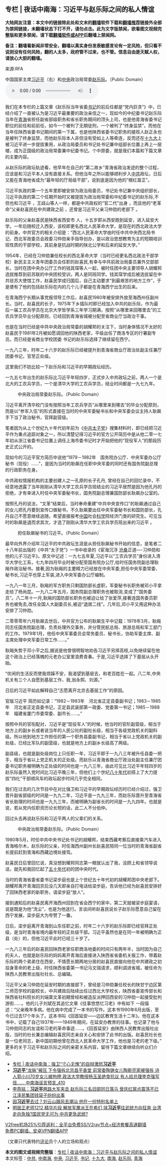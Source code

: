  <h2>专栏 | 夜话中南海：习近平与赵乐际之间的私人情谊</h2> <p class="notice"><b>大陆网友注意：本文中的链接除此处和文末的<a href="https://github.com/bannedbook/fanqiang" >翻墙</a>软件下载和<a href="https://github.com/killgcd/justmysocks/blob/master/README.md">翻墙推荐</a>链接外全部为禁网链接，未翻墙状态下打不开，请勿点击。此为文字版禁闻，欲看图文视频完整版和更多禁闻，请下载<a href="https://github.com/bannedbook/fanqiang">翻墙软件或APP</a>后翻墙上禁闻网。</p><p>备注：翻墙看新闻非常安全，翻墙以真实身份发表敏感言论有一定风险，但只看不说则没有任何风险，翻的人太多，政府管不过来，也不管。信息自由是天赋人权，请放心大胆的翻墙。</b></p>  <div class="entry"> <p>来源:RFA</p> <p>中国国家主席<a href="https://www.bannedbook.org/bnews/tag/%e4%b9%a0%e8%bf%91%e5%b9%b3/" class="st_tag internal_tag" rel="tag" title="标签 习近平 下的日志">习近平</a>（右）和<a href="https://www.bannedbook.org/bnews/tag/%E4%B8%AD%E5%A4%AE/" class="st_tag internal_tag" rel="tag" title="标签 中央 下的日志">中央</a>政治局常委<a href="https://www.bannedbook.org/bnews/tag/%e8%b5%b5%e4%b9%90%e9%99%85/" class="st_tag internal_tag" rel="tag" title="标签 赵乐际 下的日志">赵乐际</a>。（Public Domain）             <audio controls="controls" preload="metadata" src="https://www.rfa.org/mandarin/zhuanlan/yehuazhongnanhai/gx-12112020154611.html/@@stream" type="audio/mpeg"></audio></p> <p>我们在本专栏的上篇文章《赵乐际当年省委<a href="https://www.bannedbook.org/bnews/tag/%e4%b9%a6%e8%ae%b0/" class="st_tag internal_tag" rel="tag" title="标签 书记 下的日志">书记</a>的前后任都是“党内巨贪”》中，已经介绍了一直被认为是习近平最重要的政治亲信之一，现如今的中纪委书记赵乐际当年在<a href="https://www.bannedbook.org/bnews/tag/%e9%9d%92%e6%b5%b7/" class="st_tag internal_tag" rel="tag" title="标签 青海 下的日志">青海</a>省担任副省部级职务和省长职务期间的顶头上司，也是他青海省委书记职位的前任和前前任，如今一个被判了无期徒刑，一个被判了“终身监禁”。而他在当年任陕西省委书记期间的第一下属，也是他陕西省委书记职务的接班人赵正永也是被判了终身监禁，而他赵乐际本人非但没有受如上人等牵连，反而还在<a href="https://www.bannedbook.org/bnews/tag/%e5%8d%81%e4%b9%9d%e5%a4%a7/" class="st_tag internal_tag" rel="tag" title="标签 十九大 下的日志">十九大</a>上被习近平进一步提拔重用，从政治局委员和书记处书记兼中组部长位置上再上一层楼，成为正国级的政治局常委兼中纪委书记。个中原委，就是我们本篇和下篇文章的主要内容。</p> <p>从赵乐际的政坛轨迹看，他早年在自己的“第二故乡”青海省政治发迹的整个过程，应该是和习近平本人没有直接关系。但他当年之所以能够顺利步入<a href="https://www.bannedbook.org/bnews/tag/%e4%b8%ad%e5%85%b1/" class="st_tag internal_tag" rel="tag" title="标签 中共 下的日志">中共</a>政坛，日后又能在青海地省成为“最年轻的厅局级干部”，说到底是因为他的“根红苗正”。</p> <p>习近平执政的第一个五年里即被安排为政治局委员，书记处书记兼中央组织部长，习近平执政的第二个任期开始时又被提拔为政治局常委和中纪委书记的赵乐际,不但也和习近平 ，王歧山等人一样，都是中共政权的“官二代”出身 ，而且他的“老革命”父亲赵喜民在中共建政之前 ，还曾是习近平父亲习仲勋的老部下 。</p> <p>赵乐际的父亲赵喜民是陕西省西安市 人，十五岁即从西安跑到延安，进入延安大学。一年后随校迁入西安，该校即更名西北人民革命大学，是现在的西北政法大学的前身。中共官方的相关介绍是：“西北人民革命大学由时任中共中央西北局书记、西北军政委员会政委习仲勋亲手指导创办，是以政治思想教育为主的短期培训班性质的干部学校，其前身是抗战时期的陕北公学和后来的延安大学。”</p> <p>1954年，已经在习仲勋兼任校长的西北革命大学（当时已经更名西北政法干部学校）新民主主义青年团委员会任职的赵喜民,有幸与中共前政治局委员兼外交部部长，当时在团中央办公厅工作的钱其琛等人一起，被时任团中央主要领导人胡耀邦选拔推荐到前苏联的中央团校受训，两人是同班同学。钱其琛学成后被选拔留在中共驻苏大使馆工作，赵喜民学成归国后，自己主动要求“到最艰苦的地方工作”，于是便有了他的包括赵乐际在内的几个儿子都是在青海西宁出生的后来。</p> <p>在青海西宁长期从事党报领导工作后，赵喜民1980年被安排外放至海西州任副州长。当时，赵喜民的长子，1975年下乡插队时即已经加入中共的赵乐际，作为最后一届工农兵学员在北京大学哲学系三年学习期满，按照“从哪里来回哪里去”的工农兵学员毕业分配原则，已经回到青海省城被分配至省商业厅当政治干事。</p> <p>也是在当时已经是中共中央政治局常委的胡耀邦的关注下，当时身体情况不太好的赵喜民于1981年2月被如愿调回他的陕西老家，平级出任了商洛专区的行署副专员。而已经是省商业学校团委 书记的赵乐际选择了继续留在西宁。</p>  <p>一九八三年，时年二十六岁的赵乐际已经被提升到青海省商业厅政治处副主任兼厅团委书记，官至正处级。</p> <p>这里我们不妨比较一下赵乐际和习近平的早期政坛经历。</p> <p>一九五七年出生的赵乐际比习近平年轻四岁，正式步入中共政坛之前，两人一个是北大的工农兵学员，一个是清华大学的工农兵学员，结业时间都是一九七九年。</p> <p><figure> <figcaption>中央政治局常委赵乐际。（Public Domain）</figcaption></figure> </p> <p>习近平离开清华校门没有按照当年工农兵学员“从哪里来到哪去”的毕业分配原则，而是以“参军入伍”的形式直接在当时的中央军委秘书长和中央军委会议主持人耿飙手下当了政治秘书，官拜副营级。</p> <p>笔者因为从上个世纪九十年代初年前为《<span class='wp_keywordlink'><a href="https://www.bannedbook.org/forum2/topic250.html" title="中共「太子党」" target="_blank">中共太子党</a></span>》搜集材料时，即已经把习近平作为重点追踪对象之一，所以清楚记得习近平的官方公开简历中是从他二零一七年初从浙江省委书记位置上调任上海市委书记时才开始把他的“现役军人”的那段历史正式公开的。</p> <p>现如今的习近平官方简历中说他“1979－1982年　国务院办公厅、中央军委办公厅秘书（现役）……”，是因为当时的耿飙在任职中央军委的同时还有国务院副总理的行政职务在身。</p> <p>中共政权情报机构的主要创建人之一孔原的长子孔丹, 曾经在自己的回忆录中，不经意地透露了当年刚刚从清华大学工农兵学员班结业的习近平居然是因为他孔丹的拒绝，才有幸进入时任中央军委秘书长，国务院副总理兼国防部长耿飙办公室的。</p> <p>按照孔丹的说法，“文革”结束后，当时奉命重建“中共中央宣传口”的耿飙通过自己的女儿把孔丹要到宣传口做秘书，不久耿飙要出任中央军委秘书长和国防部长，孔丹自己不愿意继续追随，希望直接报考<span class='wp_keywordlink_affiliate'><a href="https://www.bannedbook.org/" title="中国" target="_blank">中国</a></span>社会<span class='wp_keywordlink'><a href="https://www.bannedbook.org/forum11/topic309.html" title="禁片：“科学”的棍子" target="_blank">科学</a></span>院经济门类的研究生。可见当时的耿飙是退而求其次，才选了刚刚从清华大学工农兵学员班出来的习近平 。</p>  <p><figure> <figcaption>担任耿飙秘书的习近平。（Public Domain）</figcaption></figure> </p> <p>最早向外界介绍年习近平的中共政坛生涯是从担任耿飙秘书开始的信息，是笔者二十八年前出版的《中共“太子党”》一书中收录的《宦海沉浮 <span class='wp_keywordlink'><a href="https://www.bannedbook.org/forum2/topic1578.html" title="晓剑《沧桑》" target="_blank">沧桑</a></span>正道&#8212;-习仲勋和他的儿子习近平》。原文中记述：一九七五年夏,习近平以“工农兵学员”身份进入清华大学化工系，七九年四月毕业时被分配至国务院办公厅,给时任国务院副总理耿飚作政治秘书。接著,因为耿飚的主要精力已经放在中央军委,担任中央军委常委、秘书长,习近平也穿上军装,进入中央军委办公厅编制。</p> <p>一九八一年三月，耿飚的军方职务只剩国防部长虚职，军委秘书长职务被邓小平拿走给了杨尚昆。一九八二年五月，国务院副总理职务也被取消,变成了“国务委员”。八二年十一月,耿飚的国防部长职务也被迫让给了张爱萍,接著连国务委员职务也被免去,改任全国人大副委员长,被迫“退居二线”。几年后,邓小平又用这种办法安排了习仲勋。</p> <p>二零零零年六月耿飙去世后，中共官方公布的耿飙生平中记载：1978年3月，耿飚同志任国务院副总理，负责处理外交事务，并分管民航总局、旅游总局和军工部门的工作。1979年1月，他任中央军事委员会常务委员、秘书长，协助军委主席、副主席处理中央军委日常工作……。”</p> <p>耿飚失势于邓小平之后,据说是他曾很明智地劝告习近平另择高枝,以免继续留在他这个政治上已经落魄的元老办公室里浪费青春。于是,习近平选择了下基层从头开始。</p> <p>“优闲的生活反而使我烦躁不安，我渴望到基层去，和老百姓在一起。八二年,中央机关有三个人自愿到基层工作，我,翁永熙、刘源。”</p> <p>日后的习近平如此解释自己“志愿离开北京去基层工作”的原因。</p> <p>官版习近平 简历如记录：“1982－1983年　河北省正定县委副书记；1983－1985年　河北省正定县委书记，正定县武装部第一政委、党委第一书记；1985－1988年　福建省厦门市委常委、副市长……。”</p> <p>按照中共的官衔配对，习近平是“现役军人”的时候，他当时的官阶副营级，相当于地方上的副乡长或者说当年的人民公社的副社长级，相当于各级党政机关的副科级。所以他到地方工作担任的第一个职务县委副书记，相当于省以上党政机关的副处级，已经比军队的副营级，也就是地方上的副乡长级高了两级。</p>  <p>副县级，也就是副处级岗位上只任职一年，习近平即于一九八三年被升任县委一把手，相当于省以上党正机关的正处级。而赵乐以青海省商业厅政治处副主任兼厅团委书记职务被明确为正处级的时间也是一九八三年，由此可见比习近平年轻四岁的赵乐际虽然入党时间比习近平晚三年，但他们上个世纪<span class='wp_keywordlink'><a href="https://www.bannedbook.org/forum2/topic939.html" title="《八十年代访谈录》" target="_blank">八十年代</a></span>初搭上了大力提拔“四化”干部顺风车的政坛起步时间几乎完全相同。</p> <p>我们在过去的几次节目中在对比强卫和习近平的早期政坛经历时已经介绍过，强卫晋升副省部级的时间是一九九二年，习近平是一九九三年，而赵乐际晋升至青海省省长助理的时间也是一九九三年，而被明确为副省长的时间是一九九四年。也就是说，若从党内任职资历论长短的话，此二人不分伯仲。</p> <p>回过头去再说赵乐际和习近平两人的父辈们的关系。</p> <p><figure> <figcaption>中央政治局常委赵乐际。（Public Domain）</figcaption></figure> </p> <p>1980年5月，时任中共中央书记处书记的胡耀邦，结束西藏考察后直接乘汽车进入青海格尔木，赵乐际的父亲，时任海西州副州长赵喜民陪同一位当时的青海省副省长提前赶到青海和西藏边境处接驾。</p> <p>赵喜民日后曾回忆说，真没想到耀邦同志第一眼就认出了我，没顾上和省领导说话，就先和我回忆起了<span class='wp_keywordlink'><a href="https://www.bannedbook.org/forum2/topic1267.html" title="《五十年代底尘埃》" target="_blank">五十年代</a></span>初的团中央时代。</p> <p>当时的青海省委省委书记梁步庭也是上个世纪五十年代初的胡耀邦团中央老部下。胡耀邦离开青海回京后没几天即亲自打电话给梁步庭，告诉他已经为赵喜民安排好了回陕西老家的新职务，请梁步庭“放人”。</p> <p>接到通知后的赵喜民离开海西州回到在省会西宁的家中，第二天就被梁步庭宴请，说是既是为他“洗尘”，也是为他送行。言谈间听赵喜民说长子赵乐际愿意自己留在西宁发展，梁步庭大为夸赞了一番。</p> <p>日后，梁步庭离开青海到山东任职之前，时年二十六岁的赵乐际即已经官拜正处级，是当时青海省境内最年轻的正处级干部。习近平虽然也是在同一年被明确为正县（处）的，但他习近平此时已经三十岁了。</p>  <p>一九八三年后的赵喜民回陕西老家任职商洛地委的时间只有两年半，当时因为自己的夫人，也就是赵乐际的妈妈离开青海后直接进入陕西省省委机关报工作，带着赵乐际的两个弟弟住在西安，不情愿长期两地分居的赵喜民直接向他在中共建政之初投身革命的老上级，时任陕西省委第一书记马文瑞请求，顺利调进省城，被任命为陕西人民教育出版社社长、总编辑。</p> <p>习近平父亲习仲勋在延安时期的直接部下，曾经是习仲勋兼任校长的陕甘宁边区第二师范学校的副校长，中共建政后陆续出任过西北大学校长，陕西省委宣传部长和陕西省社科院长的刘端棻文革初期曾经和被造反派押回西安的习仲勋一起接受批判游街……。他的儿子刘斌在其追忆文章《往事悠悠忆习老》中有如下 一段描述：“父亲晚年多病。他在病中完成了一本书的写作。这本书1990年6月出版，至今已过去17个年头了。这本书叫《回首延安——边区教育生活十二年》。他在这本书中，记载了自己1937年——1949年期间，在延安办教育的往事。也记录了他与习仲勋同志的友谊和习老的革命事迹……。《回首延安》由陕西人民教育出版社出版，当时的社长兼总编辑赵喜民同志亲自关心和安排了此书的出版。赵喜民社长也是一位老同志，新中国初期他曾在西北人民革命大学工作，他也是习老的老下级。”<br />更多的关于习近平和赵乐际之间的亲密关系内容，留待下篇文章继续向听众们介绍。</p> <ul class='op-related-articles' title='相关阅读'> <li><a href='https://www.bannedbook.org/bnews/cbnews/20201216/1448844.html' target='_blank'>专栏 | 夜话中南海：强卫“寸心无愧”的自辩激怒<b>习近平</b></a></li> <li><a href='https://www.bannedbook.org/bnews/comments/20201216/1448749.html' target='_blank'><b>习近平</b>“龙脉”被压 下令强拆北京昌平香堂 前常委陶铸女儿陶斯亮家被强拆 诗人郭小川70岁女儿被拘押 政法大学教授杨玉圣绝食抗议 有人给总理李克强写信…… 中南海谣言预言_410</a></li> <li><a href='https://www.bannedbook.org/bnews/comments/20201216/1448743.html' target='_blank'>李燕铭：<b>习近平</b>两路大军夹击 赵乐际三名旧部同日落马 曾庆红窝点震荡不已 江泽民集团钱袋子纷纷出事</a></li> <li><a href='https://www.bannedbook.org/bnews/comments/20201216/1448611.html' target='_blank'>因<b>习近平</b>去过？刘云山跟风去潮汕 他在一份特别名单上</a></li> <li><a href='https://www.bannedbook.org/bnews/cbnews/20201216/1448600.html' target='_blank'>明居正老师1212 精华片段  解放军鹰派王在希们 挟<b>习近平</b>往武统方向狂奔  台湾走向急独?国民党无可为 中共更急武统?</a></li> </ul> <p class="texttj"> <a href="https://www.bannedbook.org/forum23/topic22702.html" target="_blank">V2free机场25%引荐返利：全平台免费SS/V2ray节点+经济套餐高速翻墙</a><br/> <a href="https://github.com/bannedbook/fanqiang/wiki/%E7%A6%81%E9%97%BB%E7%BD%91%E5%AE%89%E5%8D%93%E7%BF%BB%E5%A2%99%E6%96%B0%E9%97%BBAPP" target="_blank">免费PC翻墙、安卓VPN翻墙APP</a></p><p>（文章只代表特约<span class='wp_keywordlink_affiliate'><a href="https://www.bannedbook.org/bnews/comments/" title="新闻评论" target="_blank">评论</a></span>员个人的立场和观点）</p><a name='sharetosocial'></a>       <div><b>本文的图文或视频完整版</b>：<a href='https://www.bannedbook.org/bnews/cbnews/20201216/1448847.html'>专栏 | 夜话中南海：习近平与赵乐际之间的私人情谊</a></div>  </div><!--END ENTRY--> <div class="postfooter"> <div>本文标签：<a href="https://www.bannedbook.org/bnews/tag/%e4%b8%ad%e5%85%b1/" rel="tag">中共</a>, <a href="https://www.bannedbook.org/bnews/tag/%e4%b8%ad%e5%8d%97%e6%b5%b7/" rel="tag">中南海</a>, <a href="https://www.bannedbook.org/bnews/tag/%E4%B8%AD%E5%A4%AE/" rel="tag">中央</a>, <a href="https://www.bannedbook.org/bnews/tag/%e4%b9%a0%e8%bf%91%e5%b9%b3/" rel="tag">习近平</a>, <a href="https://www.bannedbook.org/bnews/tag/%e4%b9%a6%e8%ae%b0/" rel="tag">书记</a>, <a href="https://www.bannedbook.org/bnews/tag/%e5%8d%81%e4%b9%9d%e5%a4%a7/" rel="tag">十九大</a>, <a href="https://www.bannedbook.org/bnews/tag/%e5%8d%97%e6%b5%b7/" rel="tag">南海</a>, <a href="https://www.bannedbook.org/bnews/tag/%e8%b5%b5%e4%b9%90%e9%99%85/" rel="tag">赵乐际</a>, <a href="https://www.bannedbook.org/bnews/tag/%e9%9d%92%e6%b5%b7/" rel="tag">青海</a></div>  </div><!--END POSTFOOTER--> 